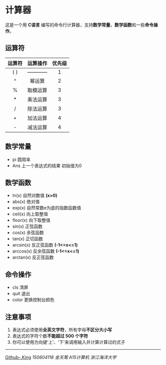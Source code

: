 计算器
======
这是一个用 **C语言** 编写的命令行计算器，支持**数学常量**，**数学函数**和一些**命令操作**。

运算符
------
|运算符|运算操作|优先级|
|:----:|:------:|:----:|
|( )   |  ————  |1     |
|^     | 幂运算 |2     |
|%     |取模运算|3     |
|*     |乘法运算|3     |
|/     |除法运算|3     |
|+     |加法运算|4     |
|-     |减法运算|4     |

数学常量
--------
- pi 圆周率
- Ans 上一个表达式的结果 初始值为0

数学函数
--------
- ln(x) 自然对数值 **(x>0)**
- abs(x) 绝对值
- exp(x) 自然常数e为底的指数函数值
- ceil(x) 向上取整值
- floor(x) 向下取整值
- sin(x) 正弦函数
- cos(x) 余弦函数
- tan(x) 正切函数
- arcsin(x) 反正弦函数 **(-1<=x<=1)**
- arccos(x) 反余弦函数 **(-1<=x<=1)**
- arctan(x) 反正弦函数

命令操作
--------
- cls 清屏
- quit 退出
- color 更换控制台颜色

注意事项
--------
1. 表达式必须使用**全英文字符**，所有字母**不区分大小写**
2. 表达式的字符个数**不能超过 500 个字符**
3. 你可以使用方向键‘上’、‘下’来调用输入并计算计算过的式子

***

[Github-.King]() *150604118 金天鸷 A15计算机 浙江海洋大学*
